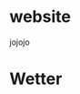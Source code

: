 # website
jojojo

<h1> Wetter </h1>

<p id="weather_text"></p>

<script>
  console.log("Hello world");
  
  var weather_p = document.getElementById("weather_text");
  
  var weather_data;
  
  function getWether(API_data){  
    var t = "Wetter in " + API_data.name + " : " + API_data.weather[0].description;
    console.log(t);
    weather_p.innerHTML =  t;
  }
  
  function fetchWeather(my_lat , my_lon){
      
    var lat = 51.48184;
  
    var lon = 7.216236;
  
    if( typeof my_lat !== "undefined") { lat = my_lat; }
  
    if( typeof my_lon !== "undefined") { lon = my_lon; }
  
    var fetch_url = 'https://api.openweathermap.org/data/2.5/weather?lat=' + lat + '6&lon=' + lon + '&appid=d1ffef114ff90bd71199fb1b8d279642';
      
    fetch(fetch_url)
    .then(response => {
      return response.json();
    })
    .then(users => {
      console.log("Wetter");
      console.log(users);
      weather_data = users;
      getWether(users);
    });
  }
  
  // fetchWeather();
  
  var location;
  
  function fetchLocation(){
    fetch('https://api.openweathermap.org/geo/1.0/direct?q=London&limit=5&appid=d1ffef114ff90bd71199fb1b8d279642')
    .then(response => {
      return response.json();
    })
    .then(users => {
      console.log("Location");
      console.log(users);
      location = users[0];
      fetchWeather(location.lat,location.lon);
    });
  }
  
  fetchLocation();
  
  console.log("pass");
  
</script>
